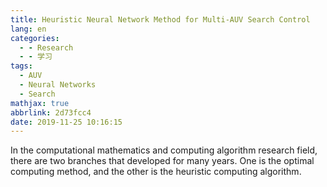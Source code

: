 ```yaml
---
title: Heuristic Neural Network Method for Multi-AUV Search Control
lang: en
categories:
  - - Research
  - - 学习
tags:
  - AUV
  - Neural Networks
  - Search
mathjax: true
abbrlink: 2d73fcc4
date: 2019-11-25 10:16:15
---
```


In the computational mathematics and computing algorithm research field, there are two branches that developed for many years. One is the optimal computing method, and the other is the heuristic computing algorithm.

<!-- more -->


